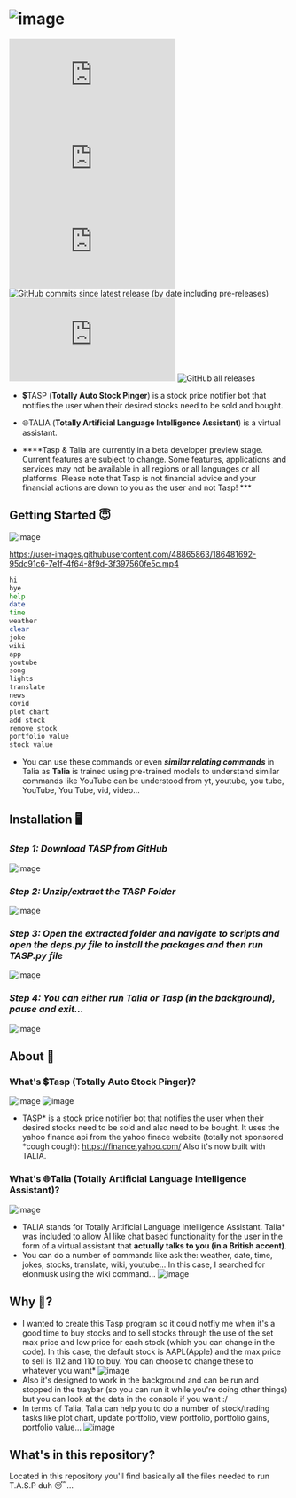 # ![image](https://user-images.githubusercontent.com/48865863/186471247-8d5de3ab-fb7e-4c5b-abd2-9d0cdf243cab.png)

![GitHub top language](https://img.shields.io/github/languages/top/T-KALV/T.A.S.P?style=plastic)
![GitHub repo size](https://img.shields.io/github/repo-size/T-KALV/T.A.S.P?style=plastic)
![GitHub last commit](https://img.shields.io/github/last-commit/T-KALV/T.A.S.P)
![GitHub commits since latest release (by date including pre-releases)](https://img.shields.io/github/commits-since/T-KALV/T.A.S.P/latest?include_prereleases&style=plastic)
![GitHub issues](https://img.shields.io/github/issues/T-KALV/T.A.S.P)
![GitHub all releases](https://img.shields.io/github/downloads/T-Kalv/Tasp-Talia-/total)

* 💲TASP (**Totally Auto Stock Pinger**) is a stock price notifier bot that notifies the user when their desired stocks need to be sold and bought.

* 🌐TALIA (**Totally Artificial Language Intelligence Assistant**) is a virtual assistant.

* ****Tasp & Talia are currently in a beta developer preview stage. 
Current features are subject to change. Some features, applications and services may not be available in all regions or all languages or all platforms.
Please note that Tasp is not financial advice and your financial actions are down to you as the user and not Tasp! *** 

## Getting Started 😇
![image](https://user-images.githubusercontent.com/48865863/186486691-fc6c5d26-4ca4-46ea-9619-b90971d39c33.png)

https://user-images.githubusercontent.com/48865863/186481692-95dc91c6-7e1f-4f64-8f9d-3f397560fe5c.mp4

```sh
hi
bye
help
date
time
weather
clear
joke
wiki
app
youtube
song
lights
translate
news
covid
plot chart
add stock
remove stock
portfolio value
stock value
```
* You can use these commands or even ***similar relating commands*** in Talia as **Talia** is trained using pre-trained models to understand similar commands like YouTube can be understood from yt, youtube, you tube, YouTube, You Tube, vid, video...

## Installation 🖥️
### *Step 1: Download TASP from GitHub*
![image](https://user-images.githubusercontent.com/48865863/186487187-bed47d91-097e-4183-b4b4-5d837e5faaff.png)
### *Step 2: Unzip/extract the TASP Folder*
![image](https://user-images.githubusercontent.com/48865863/186488046-0bf65346-7466-4700-961d-06095c3d657c.png)
### *Step 3: Open the extracted folder and navigate to scripts and open the deps.py file to install the packages and then run TASP.py file*
![image](https://user-images.githubusercontent.com/48865863/186488493-fbbcec2d-addd-4133-8f41-b5aa6bb5da55.png)
### *Step 4: You can either run Talia or Tasp (in the background), pause and exit...*
![image](https://user-images.githubusercontent.com/48865863/186486691-fc6c5d26-4ca4-46ea-9619-b90971d39c33.png)

## About 📜
### What's 💲Tasp (Totally Auto Stock Pinger)?
![image](https://user-images.githubusercontent.com/48865863/186491867-6d34e852-1dc5-4aad-8bdf-3fd2e6035c81.png)
![image](https://user-images.githubusercontent.com/48865863/186491901-c34a1b55-e30c-4dd9-be6a-1f8d5b6f3226.png)

* TASP* is a stock price notifier bot that notifies the user when their desired stocks need to be sold and also need to be bought. It uses the yahoo finance api from the yahoo finace website (totally not sponsored *cough cough): https://finance.yahoo.com/ Also it's now built with TALIA.

### What's 🌐Talia (Totally Artificial Language Intelligence Assistant)?
![image](https://user-images.githubusercontent.com/48865863/187778065-95a53c5d-2ae8-4bf8-a9e1-4c98cbd4982f.png)

* TALIA stands for Totally Artificial Language Intelligence Assistant. Talia* was included to allow AI like chat based functionality for the user in the form of a virtual assistant that **actually talks to you (in a British accent)**.
* You can do a number of commands like ask the: weather, date, time, jokes, stocks, translate, wiki, youtube... In this case, I searched for elonmusk using the wiki command...
![image](https://user-images.githubusercontent.com/48865863/186493863-f902be40-0bee-4889-b2f8-4721a683c271.png)

## Why 🤔?
* I wanted to create this Tasp program so it could notfiy me when it's a good time to buy stocks and to sell stocks through the use of the set max price and low price for each stock (which you can change in the code). In this case, the default stock is AAPL(Apple) and the max price to sell is 112 and 110 to buy. You can choose to change these to whatever you want*
![image](https://user-images.githubusercontent.com/48865863/180290704-b76c8172-b522-49d0-86e5-b65726d6a117.png)
* Also it's designed to work in the background and can be run and stopped in the traybar (so you can run it while you're doing other things) but you can look at the data in the console if you want :/
* In terms of Talia, Talia can help you to do a number of stock/trading tasks like plot chart, update portfolio, view portfolio, portfolio gains, portfolio value...
![image](https://user-images.githubusercontent.com/48865863/183157030-37f62e99-ddd9-46ce-987b-3a442ce2f22a.png)

## What's in this repository?
Located in this repository you'll find basically all the files needed to run T.A.S.P duh 😴...
